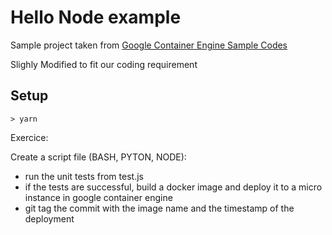 # Hello Node example

Sample project taken from [Google Container Engine Sample Codes](https://github.com/GoogleCloudPlatform/container-engine-samples/tree/master/hellonode)

Slighly Modified to fit our coding requirement 


## Setup
```> yarn```

Exercice: 

Create a script file (BASH, PYTON, NODE):

- run the unit tests from test.js
- if the tests are successful, build a docker image and deploy it to a micro instance in google container engine
- git tag the commit with the image name and the timestamp of the deployment
